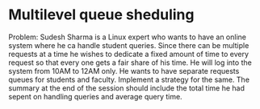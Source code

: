 # Multilevel queue sheduling
Problem:
Sudesh Sharma is a Linux expert who wants to have an online system where he ca handle student queries. Since there can be multiple requests at a time he wishes to dedicate a fixed amount of time to every request so that every one gets a fair share of his time. He will log into the system from 10AM to 12AM only. He wants to have separate requests queues for students and faculty. Implement a strategy for the same. The summary at the end of the session should include the total time he had sepent on handling queries and average query time.
